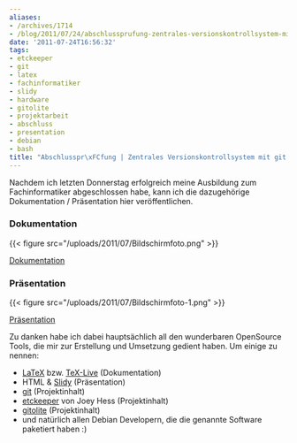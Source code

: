 ```yaml
---
aliases:
- /archives/1714
- /blog/2011/07/24/abschlussprufung-zentrales-versionskontrollsystem-mit-git-und-etckeeper
date: '2011-07-24T16:56:32'
tags:
- etckeeper
- git
- latex
- fachinformatiker
- slidy
- hardware
- gitolite
- projektarbeit
- abschluss
- presentation
- debian
- bash
title: "Abschlusspr\xFCfung | Zentrales Versionskontrollsystem mit git und etckeeper"
---
```


Nachdem ich letzten Donnerstag erfolgreich meine Ausbildung zum
Fachinformatiker abgeschlossen habe, kann ich die dazugehörige
Dokumentation / Präsentation hier veröffentlichen.

### Dokumentation

{{< figure src="/uploads/2011/07/Bildschirmfoto.png" >}}

[Dokumentation](/uploads/2011/07/documentation.pdf)

### Präsentation

{{< figure src="/uploads/2011/07/Bildschirmfoto-1.png" >}}

[Präsentation](/uploads/2011/07/slide.html)

Zu danken habe ich dabei hauptsächlich all den wunderbaren OpenSource
Tools, die mir zur Erstellung und Umsetzung gedient haben. Um einige zu
nennen:


  * [LaTeX](http://www.latex-project.org/) bzw. [TeX-Live](http://www.tug.org/texlive/) (Dokumentation)
  * HTML & [Slidy](http://www.w3.org/2005/03/slideshow.html) (Präsentation)
  * [git](http://git-scm.com/) (Projektinhalt)
  * [etckeeper](http://kitenet.net/~joey/code/etckeeper/) von Joey Hess (Projektinhalt)
  * [gitolite](https://github.com/sitaramc/gitolite#start) (Projektinhalt)
  * und natürlich allen Debian Developern, die die genannte Software paketiert haben :)